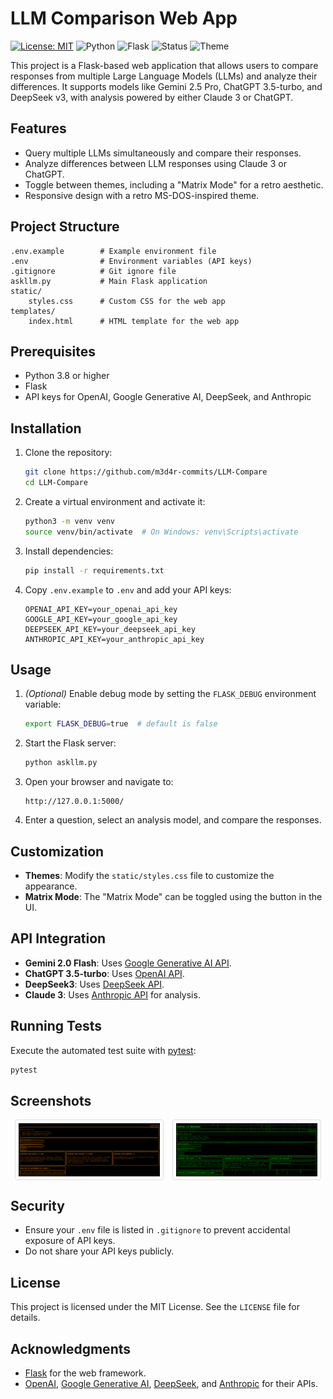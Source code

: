 # LLM Comparison Web App

[![License: MIT](https://img.shields.io/badge/License-MIT-yellow.svg)](https://opensource.org/licenses/MIT)
![Python](https://img.shields.io/badge/Python-3.8%2B-blue)
![Flask](https://img.shields.io/badge/Flask-Web_App-orange)
![Status](https://img.shields.io/badge/status-active-brightgreen)
![Theme](https://img.shields.io/badge/theme-Matrix-black?logo=codeforces&logoColor=green)

This project is a Flask-based web application that allows users to compare responses from multiple Large Language Models (LLMs) and analyze their differences. It supports models like Gemini 2.5 Pro, ChatGPT 3.5-turbo, and DeepSeek v3, with analysis powered by either Claude 3 or ChatGPT.

## Features

- Query multiple LLMs simultaneously and compare their responses.
- Analyze differences between LLM responses using Claude 3 or ChatGPT.
- Toggle between themes, including a "Matrix Mode" for a retro aesthetic.
- Responsive design with a retro MS-DOS-inspired theme.

## Project Structure

```plaintext
.env.example        # Example environment file
.env                # Environment variables (API keys)
.gitignore          # Git ignore file
askllm.py           # Main Flask application
static/
    styles.css      # Custom CSS for the web app
templates/
    index.html      # HTML template for the web app
```

## Prerequisites

- Python 3.8 or higher
- Flask
- API keys for OpenAI, Google Generative AI, DeepSeek, and Anthropic

## Installation

1. Clone the repository:
   ```bash
   git clone https://github.com/m3d4r-commits/LLM-Compare
   cd LLM-Compare
   ```

2. Create a virtual environment and activate it:
   ```bash
   python3 -m venv venv
   source venv/bin/activate  # On Windows: venv\Scripts\activate
   ```

3. Install dependencies:
   ```bash
   pip install -r requirements.txt
   ```

4. Copy `.env.example` to `.env` and add your API keys:
   ```plaintext
   OPENAI_API_KEY=your_openai_api_key
   GOOGLE_API_KEY=your_google_api_key
   DEEPSEEK_API_KEY=your_deepseek_api_key
   ANTHROPIC_API_KEY=your_anthropic_api_key
   ```

## Usage

1. *(Optional)* Enable debug mode by setting the `FLASK_DEBUG` environment
   variable:
   ```bash
   export FLASK_DEBUG=true  # default is false
   ```

2. Start the Flask server:
   ```bash
   python askllm.py
   ```
3. Open your browser and navigate to:
   ```
   http://127.0.0.1:5000/
   ```
4. Enter a question, select an analysis model, and compare the responses.

## Customization

- **Themes**: Modify the `static/styles.css` file to customize the appearance.
- **Matrix Mode**: The "Matrix Mode" can be toggled using the button in the UI.

## API Integration

- **Gemini 2.0 Flash**: Uses [Google Generative AI API](https://ai.google.dev/).
- **ChatGPT 3.5-turbo**: Uses [OpenAI API](https://platform.openai.com/docs).
- **DeepSeek3**: Uses [DeepSeek API](https://platform.deepseek.com/).
- **Claude 3**: Uses [Anthropic API](https://docs.anthropic.com/) for analysis.

## Running Tests

Execute the automated test suite with [pytest](https://docs.pytest.org/):

```bash
pytest
```

## Screenshots

<div style="display: flex; justify-content: space-around;">
    <img src="assets/screenshot1.png" alt="Screenshot 1" style="width: 45%; border: 1px solid #ddd; border-radius: 4px; padding: 5px;">
    <img src="assets/screenshot2.png" alt="Screenshot 2" style="width: 45%; border: 1px solid #ddd; border-radius: 4px; padding: 5px;">
</div>

## Security

- Ensure your `.env` file is listed in `.gitignore` to prevent accidental exposure of API keys.
- Do not share your API keys publicly.

## License

This project is licensed under the MIT License. See the `LICENSE` file for details.

## Acknowledgments

- [Flask](https://flask.palletsprojects.com/) for the web framework.
- [OpenAI](https://openai.com/), [Google Generative AI](https://ai.google/), [DeepSeek](https://deepseek.com/), and [Anthropic](https://www.anthropic.com/) for their APIs.
